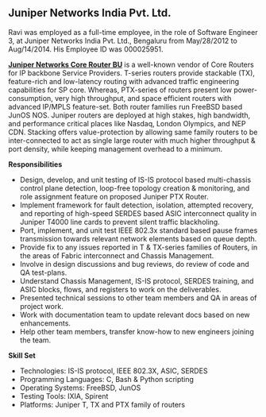 
Juniper Networks India Pvt. Ltd.
--------------------------------

Ravi was employed as a full-time employee, in the role of Software Engineer 3, at Juniper Networks India Pvt. Ltd., Bengaluru from May/28/2012 to Aug/14/2014. His Employee ID was 000025951.

**[Juniper Networks Core Router BU](https://www.juniper.net/us/en/products/routers/ptx-series.html)** is a well-known vendor of Core Routers for IP backbone Service Providers. T-series routers provide stackable (TX), feature-rich and low-latency routing with advanced traffic engineering capabilities for SP core. Whereas, PTX-series of routers present low power-consumption, very high throughput, and space efficient routers with advanced IP/MPLS feature-set. Both router families run FreeBSD based JunOS NOS. Juniper routers are deployed at high stakes, high bandwidth, and performance critical places like Nasdaq, London Olympics, and NEP CDN. Stacking offers value-protection by allowing same family routers to be inter-connected to act as single large router with much higher throughput & port density, while keeping management overhead to a minimum.

**Responsibilities**

- Design, develop, and unit testing of IS-IS protocol based multi-chassis control plane detection, loop-free topology creation & monitoring, and role assignment feature on proposed Juniper PTX Router.
- Implement framework for fault detection, isolation, attempted recovery, and reporting of high-speed SERDES based ASIC interconnect quality in Juniper T4000 line cards to prevent silent traffic blackholing.
- Port, implement, and unit test IEEE 802.3x standard based pause frames transmission towards relevant network elements based on queue depth.
- Provide fix to any issues reported in T & TX-series families of Routers, in the areas of Fabric interconnect and Chassis Management.
- Involve in design discussions and bug reviews, do review of code and QA test-plans.
- Understand Chassis Management, IS-IS protocol, SERDES training, and ASIC blocks, flows, and registers to work on the deliverables.
- Presented technical sessions to other team members and QA in areas of project work.
- Work with documentation team to update relevant docs based on new enhancements.
- Help other team members, transfer know-how to new engineers joining the team.

**Skill Set**

- Technologies: IS-IS protocol, IEEE 802.3X, ASIC, SERDES
- Programming Languages: C, Bash & Python scripting
- Operating Systems: FreeBSD, JunOS
- Testing Tools: IXIA, Spirent
- Platforms: Juniper T, TX and PTX family of routers

